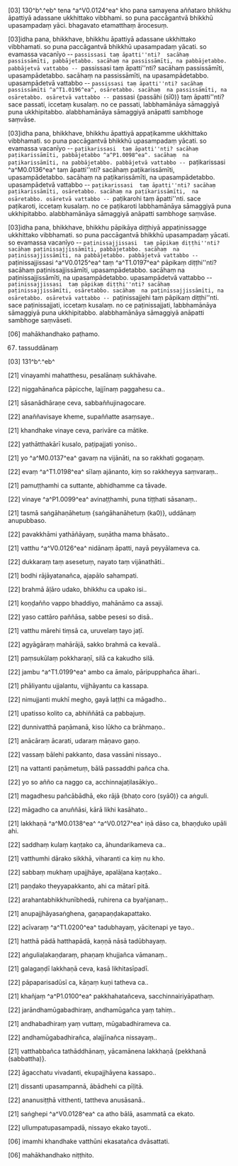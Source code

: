 [03] 130^b^.^eb^ tena ^a^V0.0124^ea^ kho pana samayena aññataro bhikkhu āpattiyā adassane ukkhittako vibbhami.  so puna paccāgantvā bhikkhū upasampadaṃ yāci. bhagavato etamatthaṃ ārocesuṃ.

[03]idha pana, bhikkhave, bhikkhu āpattiyā adassane ukkhittako vibbhamati. so puna paccāgantvā  bhikkhū upasampadaṃ yācati. so evamassa vacanīyo -- ``passissasi taṃ āpatti''nti?  sacāhaṃ passissāmīti, pabbājetabbo. sacāhaṃ na passissāmīti, na pabbājetabbo.  pabbājetvā vattabbo -- ``passissasi taṃ āpatti''nti? sacāhaṃ passissāmīti,  upasampādetabbo. sacāhaṃ na passissāmīti, na upasampādetabbo. upasampādetvā vattabbo --  ``passissasi taṃ āpatti''nti? sacāhaṃ passissāmīti ^a^T1.0196^ea^, osāretabbo. sacāhaṃ  na passissāmīti, na osāretabbo. osāretvā vattabbo -- ``passasi {passāhi (sī0)} taṃ  āpatti''nti?  sace passati, iccetaṃ kusalaṃ. no ce passati, labbhamānāya sāmaggiyā puna ukkhipitabbo.  alabbhamānāya sāmaggiyā anāpatti sambhoge saṃvāse.

[03]idha pana, bhikkhave, bhikkhu āpattiyā appaṭikamme ukkhittako vibbhamati. so puna  paccāgantvā bhikkhū upasampadaṃ yācati. so evamassa vacanīyo -- ``paṭikarissasi  taṃ āpatti''nti? sacāhaṃ paṭikarissāmīti, pabbājetabbo ^a^P1.0098^ea^. sacāhaṃ  na paṭikarissāmīti, na pabbājetabbo. pabbājetvā vattabbo -- ``paṭikarissasi   ^a^M0.0136^ea^ taṃ āpatti''nti? sacāhaṃ paṭikarissāmīti, upasampādetabbo. sacāhaṃ  na paṭikarissāmīti, na upasampādetabbo. upasampādetvā vattabbo -- ``paṭikarissasi  taṃ āpatti''nti? sacāhaṃ paṭikarissāmīti, osāretabbo. sacāhaṃ na paṭikarissāmīti,  na osāretabbo. osāretvā vattabbo -- ``paṭikarohi taṃ āpatti''nti. sace  paṭikaroti, iccetaṃ kusalaṃ. no ce paṭikaroti labbhamānāya sāmaggiyā puna  ukkhipitabbo. alabbhamānāya sāmaggiyā anāpatti sambhoge saṃvāse.

[03]idha pana, bhikkhave, bhikkhu pāpikāya diṭṭhiyā appaṭinissagge ukkhittako vibbhamati.  so puna paccāgantvā bhikkhū upasampadaṃ yācati. so evamassa vacanīyo -- ``paṭinissajjissasi  taṃ pāpikaṃ diṭṭhi''nti? sacāhaṃ paṭinissajjissāmīti, pabbājetabbo. sacāhaṃ  na paṭinissajjissāmīti, na pabbājetabbo. pabbājetvā vattabbo -- ``paṭinissajjissasi  ^a^V0.0125^ea^ taṃ ^a^T1.0197^ea^ pāpikaṃ diṭṭhi''nti? sacāhaṃ paṭinissajjissāmīti, upasampādetabbo. sacāhaṃ  na paṭinissajjissāmīti, na upasampādetabbo. upasampādetvā vattabbo -- ``paṭinissajjissasi  taṃ pāpikaṃ diṭṭhi''nti? sacāhaṃ paṭinissajjissāmīti, osāretabbo. sacāhaṃ  na paṭinissajjissāmīti, na osāretabbo. osāretvā vattabbo -- ``paṭinissajjehi  taṃ pāpikaṃ diṭṭhi''nti. sace paṭinissajjati, iccetaṃ kusalaṃ. no ce paṭinissajjati,  labbhamānāya sāmaggiyā puna ukkhipitabbo. alabbhamānāya sāmaggiyā anāpatti sambhoge  saṃvāseti.

[06] mahākhandhako paṭhamo.

67. tassuddānaṃ

[03] 131^b^.^eb^

[21] vinayamhi mahatthesu, pesalānaṃ sukhāvahe.

[22] niggahānañca pāpicche, lajjīnaṃ paggahesu ca..

[21] sāsanādhāraṇe ceva, sabbaññujinagocare.

[22] anaññavisaye kheme, supaññatte asaṃsaye..

[21] khandhake vinaye ceva, parivāre ca mātike.

[22] yathātthakārī kusalo, paṭipajjati yoniso..

[21] yo ^a^M0.0137^ea^ gavaṃ na vijānāti, na so rakkhati gogaṇaṃ.

[22] evaṃ ^a^T1.0198^ea^ sīlaṃ ajānanto, kiṃ so rakkheyya saṃvaraṃ..

[21] pamuṭṭhamhi ca suttante, abhidhamme ca tāvade.

[22] vinaye ^a^P1.0099^ea^ avinaṭṭhamhi, puna tiṭṭhati sāsanaṃ..

[21] tasmā saṅgāhaṇāhetuṃ {saṅgāhanāhetuṃ (ka0)}, uddānaṃ anupubbaso.

[22] pavakkhāmi yathāñāyaṃ, suṇātha mama bhāsato..

[21] vatthu ^a^V0.0126^ea^ nidānaṃ āpatti, nayā peyyālameva ca.

[22] dukkaraṃ taṃ asesetuṃ, nayato taṃ vijānathāti..

[21] bodhi rājāyatanañca, ajapālo sahampati.

[22] brahmā āḷāro udako, bhikkhu ca upako isi..

[21] koṇḍañño vappo bhaddiyo, mahānāmo ca assaji.

[22] yaso cattāro paññāsa, sabbe pesesi so disā..

[21] vatthu mārehi tiṃsā ca, uruvelaṃ tayo jaṭī.

[22] agyāgāraṃ mahārājā, sakko brahmā ca kevalā..

[21] paṃsukūlaṃ pokkharaṇī, silā ca kakudho silā.

[22] jambu ^a^T1.0199^ea^ ambo ca āmalo, pāripupphañca āhari..

[21] phāliyantu ujjalantu, vijjhāyantu ca kassapa.

[22] nimujjanti mukhī megho, gayā laṭṭhi ca māgadho..

[21] upatisso kolito ca, abhiññātā ca pabbajuṃ.

[22] dunnivatthā paṇāmanā, kiso lūkho ca brāhmaṇo..

[21] anācāraṃ ācarati, udaraṃ māṇavo gaṇo.

[22] vassaṃ bālehi pakkanto, dasa vassāni nissayo..

[21] na vattanti paṇāmetuṃ, bālā passaddhi pañca cha.

[22] yo so añño ca naggo ca, acchinnajaṭilasākiyo..

[21] magadhesu pañcābādhā, eko rājā {bhaṭo coro (syā0)} ca aṅguli.

[22] māgadho ca anuññāsi, kārā likhi kasāhato..

[21] lakkhaṇā ^a^M0.0138^ea^ ^a^V0.0127^ea^ iṇā dāso ca, bhaṇḍuko upāli ahi.

[22] saddhaṃ kulaṃ kaṇṭako ca, āhundarikameva ca..

[21] vatthumhi dārako sikkhā, viharanti ca kiṃ nu kho.

[22] sabbaṃ mukhaṃ upajjhāye, apalāḷana kaṇṭako..

[21] paṇḍako theyyapakkanto, ahi ca mātarī pitā.

[22] arahantabhikkhunībhedā, ruhirena ca byañjanaṃ..

[21] anupajjhāyasaṅghena, gaṇapaṇḍakapattako.

[22] acīvaraṃ ^a^T1.0200^ea^ tadubhayaṃ, yācitenapi ye tayo..

[21] hatthā pādā hatthapādā, kaṇṇā nāsā tadūbhayaṃ.

[22] aṅguliaḷakaṇḍaraṃ, phaṇaṃ khujjañca vāmanaṃ..

[21] galagaṇḍī lakkhaṇā ceva, kasā likhitasīpadī.

[22] pāpaparisadūsī ca, kāṇaṃ kuṇi tatheva ca..

[21] khañjaṃ ^a^P1.0100^ea^ pakkhahatañceva, sacchinnairiyāpathaṃ.

[22] jarāndhamūgabadhiraṃ, andhamūgañca yaṃ tahiṃ..

[21] andhabadhiraṃ yaṃ vuttaṃ, mūgabadhirameva ca.

[22] andhamūgabadhirañca, alajjīnañca nissayaṃ..

[21] vatthabbañca tathāddhānaṃ, yācamānena lakkhaṇā {pekkhanā (sabbattha)}.

[22] āgacchatu vivadanti, ekupajjhāyena kassapo..

[21] dissanti upasampannā, ābādhehi ca pīḷitā.

[22] ananusiṭṭhā vitthenti, tattheva anusāsanā..

[21] saṅghepi ^a^V0.0128^ea^ ca atho bālā, asammatā ca ekato.

[22] ullumpatupasampadā, nissayo ekako tayoti..

[06] imamhi khandhake vatthūni ekasatañca dvāsattati.

[06] mahākhandhako niṭṭhito.